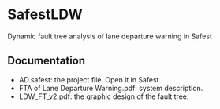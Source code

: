 # SafestLDW
Dynamic fault tree analysis of lane departure warning in Safest

## Documentation
- AD.safest: the project file. Open it in Safest.
- FTA of Lane Departure Warning.pdf: system description.
- LDW_FT_v2.pdf: the graphic design of the fault tree.
